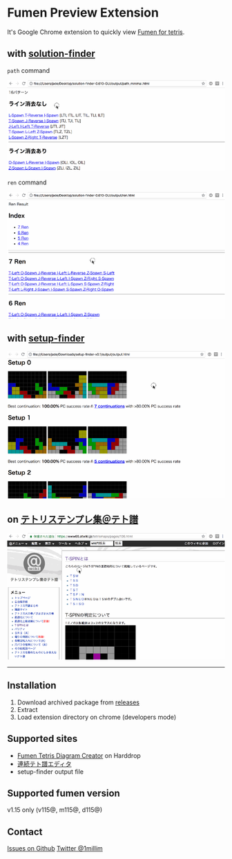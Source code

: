 # Fumen Preview Extension

It's Google Chrome extension to quickly view [Fumen for tetris](http://harddrop.com/fumentool).

## with [solution-finder](https://github.com/knewjade/solution-finder)

`path` command

![example1](./images/video1.gif)

`ren` command

![example2](./images/video2.gif)

## with [setup-finder](https://github.com/moozilla/setup-finder)

![example3](images/video3.gif)

## on [テトリステンプレ集＠テト譜](https://www65.atwiki.jp/tetrismaps/)

![example4](./images/video4.gif)

---

## Installation

1. Download archived package from [releases](https://github.com/knewjade/fumen-extension/releases)
2. Extract
3. Load extension directory on chrome (developers mode)


## Supported sites

* [Fumen Tetris Diagram Creator](http://harddrop.com/fumentool) on Harddrop
* [連続テト譜エディタ](http://fumen.zui.jp)
* setup-finder output file

## Supported fumen version

v1.15 only (v115@, m115@, d115@)

## Contact

[Issues on Github](https://github.com/knewjade/fumen-extension/issues)
[Twitter @1millim](https://twitter.com/1millim)